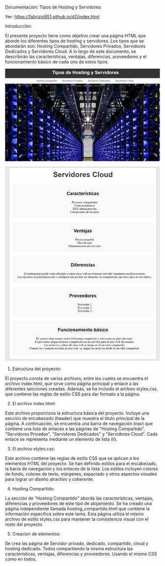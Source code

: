 Documentación: Tipos de Hosting y Servidores

Ver: https://fabrizio951.github.io/d2/index.html

Introducción:

El presente proyecto tiene como objetivo crear una página HTML que aborde los diferentes tipos de hosting y servidores. Los tipos que se abordarán son: Hosting Compartido, Servidores Privados, Servidores Dedicados y Servidores Cloud. A lo largo de este documento, se describirán las características, ventajas, diferencias, proveedores y el funcionamiento básico de cada uno de estos tipos.

![ERROR AL SUBIR LA IMAGEN](mejimg/foto1.png)

![ERROR AL SUBIR LA IMAGEN](mejimg/foto2.png)

1. Estructura del proyecto:

El proyecto consta de varios archivos, entre los cuales se encuentra el archivo index.html, que sirve como página principal y enlace a las diferentes secciones creadas. Además, se ha incluido el archivo styles.css, que contiene las reglas de estilo CSS para dar formato a la página.

2. El archivo index.html:

Este archivo proporciona la estructura básica del proyecto. Incluye una sección de encabezado (header) que muestra el título principal de la página. A continuación, se encuentra una barra de navegación (nav) que contiene una lista de enlaces a las páginas de "Hosting Compartido", "Servidores Privados", "Servidores Dedicados" y "Servidores Cloud". Cada enlace se representa mediante un elemento de lista (li).

3. El archivo styles.css:
  
Este archivo contiene las reglas de estilo CSS que se aplican a los elementos HTML del proyecto. Se han definido estilos para el encabezado, la barra de navegación y los enlaces de la lista. Los estilos incluyen colores de fondo, colores de texto, márgenes, espaciado y otros aspectos visuales para lograr un diseño atractivo y coherente.

4. Hosting Compartido:
  
La sección de "Hosting Compartido" aborda las características, ventajas, diferencias y proveedores de este tipo de alojamiento. Se ha creado una página independiente llamada hosting_compartido.html que contiene la información específica sobre este tema. Esta página utiliza el mismo archivo de estilo styles.css para mantener la consistencia visual con el resto del proyecto.

5. Creacion de elementos:
  
Se crea las página de Servidor privado, dedicado, compartido, cloud y hosting dedicado. Todos compartiendo la misma estructura las características, ventajas, diferencias y proveedores. Usando el mismo CSS como en todos.


